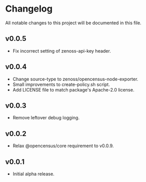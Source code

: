 # Changelog

All notable changes to this project will be documented in this file.

## v0.0.5
- Fix incorrect setting of zenoss-api-key header.

## v0.0.4
- Change source-type to zenoss/opencensus-node-exporter.
- Small improvements to create-policy.sh script.
- Add LICENSE file to match package's Apache-2.0 license.

## v0.0.3
- Remove leftover debug logging.

## v0.0.2
- Relax @opencensus/core requirement to v0.0.9.

## v0.0.1
- Initial alpha release.
